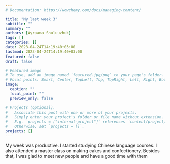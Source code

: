 ```yaml
---
# Documentation: https://wowchemy.com/docs/managing-content/

title: "My last week 3"
subtitle: ""
summary: ""
authors: [Ayraana Shuluuzhuk]
tags: []
categories: []
date: 2023-04-24T14:19:40+03:00
lastmod: 2023-04-24T14:19:40+03:00
featured: false
draft: false

# Featured image
# To use, add an image named `featured.jpg/png` to your page's folder.
# Focal points: Smart, Center, TopLeft, Top, TopRight, Left, Right, BottomLeft, Bottom, BottomRight.
image:
  caption: ""
  focal_point: ""
  preview_only: false

# Projects (optional).
#   Associate this post with one or more of your projects.
#   Simply enter your project's folder or file name without extension.
#   E.g. `projects = ["internal-project"]` references `content/project/deep-learning/index.md`.
#   Otherwise, set `projects = []`.
projects: []
---
```


My week was productive. I started studying Chinese language courses. I also attended a master class on making cakes and confectionery. Besides that, I was glad to meet new people and have a good time with them
